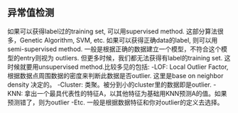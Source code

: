 ## 异常值检测

如果可以获得label过的training set, 可以用supervised method. 这部分算法很多，Genetic Algorithm, SVM, etc.
如果可以获得正确data的label, 则可以用semi-supervised method. 一般是根据正确的数据建立一个模型，不符合这个模型的entry则视为 outliers.
但更多时候，我们都无法获得有label的training set. 这时候就要用unsupervised method.比较多见的包括:
   -LOF: Local Outlier Factor, 根据数据点周围数据的密度来判断此数据是否outlier. 这里是base on neighbor density 决定的。
   -Cluster: 类聚。被分到小的cluster里的数据即是outlier.
   -KNN: 拿出一个最具代表性的特征A，以其他特征为基础用KNN预测A的值。如果预测错了，则为outlier
  -Etc.
一般是根据数据特征和你对outlier的定义去选择。